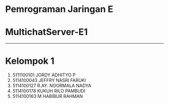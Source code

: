 # Pemrograman Jaringan E 

# MultichatServer-E1

------------------------------------------

# Kelompok 1
1. 5111100101 JORDY ADHITYO P
2. 5114100043 JEFFRY NASRI FARUKI
3. 5114100127 R.AY. NOORMALA NADYA
4. 5114100178 KUKUH RILO PAMBUDI
5. 5114100163 M HABIBUR RAHMAN
